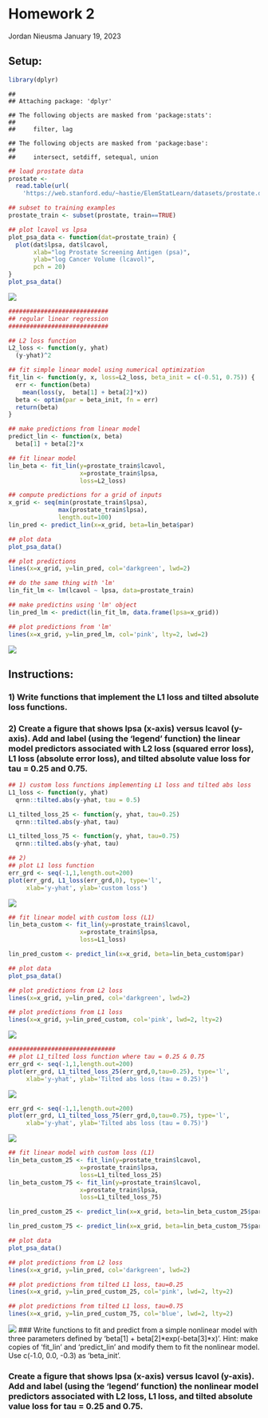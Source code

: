 Homework 2
================
Jordan Nieusma
January 19, 2023

## Setup:

``` r
library(dplyr)
```

    ## 
    ## Attaching package: 'dplyr'

    ## The following objects are masked from 'package:stats':
    ## 
    ##     filter, lag

    ## The following objects are masked from 'package:base':
    ## 
    ##     intersect, setdiff, setequal, union

``` r
## load prostate data
prostate <- 
  read.table(url(
    'https://web.stanford.edu/~hastie/ElemStatLearn/datasets/prostate.data'))
```

``` r
## subset to training examples
prostate_train <- subset(prostate, train==TRUE)

## plot lcavol vs lpsa
plot_psa_data <- function(dat=prostate_train) {
  plot(dat$lpsa, dat$lcavol,
       xlab="log Prostate Screening Antigen (psa)",
       ylab="log Cancer Volume (lcavol)",
       pch = 20)
}
plot_psa_data()
```

![](Homework-2_files/figure-gfm/unnamed-chunk-1-1.png)<!-- -->

``` r
############################
## regular linear regression
############################

## L2 loss function
L2_loss <- function(y, yhat)
  (y-yhat)^2

## fit simple linear model using numerical optimization
fit_lin <- function(y, x, loss=L2_loss, beta_init = c(-0.51, 0.75)) {
  err <- function(beta)
    mean(loss(y,  beta[1] + beta[2]*x))
  beta <- optim(par = beta_init, fn = err)
  return(beta)
}

## make predictions from linear model
predict_lin <- function(x, beta)
  beta[1] + beta[2]*x

## fit linear model
lin_beta <- fit_lin(y=prostate_train$lcavol,
                    x=prostate_train$lpsa,
                    loss=L2_loss)

## compute predictions for a grid of inputs
x_grid <- seq(min(prostate_train$lpsa),
              max(prostate_train$lpsa),
              length.out=100)
lin_pred <- predict_lin(x=x_grid, beta=lin_beta$par)

## plot data
plot_psa_data()

## plot predictions
lines(x=x_grid, y=lin_pred, col='darkgreen', lwd=2)

## do the same thing with 'lm'
lin_fit_lm <- lm(lcavol ~ lpsa, data=prostate_train)

## make predictins using 'lm' object
lin_pred_lm <- predict(lin_fit_lm, data.frame(lpsa=x_grid))

## plot predictions from 'lm'
lines(x=x_grid, y=lin_pred_lm, col='pink', lty=2, lwd=2)
```

![](Homework-2_files/figure-gfm/unnamed-chunk-2-1.png)<!-- -->

## Instructions:

### 1) Write functions that implement the L1 loss and tilted absolute loss functions.

### 2) Create a figure that shows lpsa (x-axis) versus lcavol (y-axis). Add and label (using the ‘legend’ function) the linear model predictors associated with L2 loss (squared error loss), L1 loss (absolute error loss), and tilted absolute value loss for tau = 0.25 and 0.75.

``` r
## 1) custom loss functions implementing L1 loss and tilted abs loss
L1_loss <- function(y, yhat)
  qrnn::tilted.abs(y-yhat, tau = 0.5)

L1_tilted_loss_25 <- function(y, yhat, tau=0.25)
  qrnn::tilted.abs(y-yhat, tau)

L1_tilted_loss_75 <- function(y, yhat, tau=0.75)
  qrnn::tilted.abs(y-yhat, tau)
```

``` r
## 2)
## plot L1 loss function
err_grd <- seq(-1,1,length.out=200)
plot(err_grd, L1_loss(err_grd,0), type='l',
     xlab='y-yhat', ylab='custom loss')
```

![](Homework-2_files/figure-gfm/unnamed-chunk-4-1.png)<!-- -->

``` r
## fit linear model with custom loss (L1)
lin_beta_custom <- fit_lin(y=prostate_train$lcavol,
                    x=prostate_train$lpsa,
                    loss=L1_loss)

lin_pred_custom <- predict_lin(x=x_grid, beta=lin_beta_custom$par)

## plot data
plot_psa_data()

## plot predictions from L2 loss
lines(x=x_grid, y=lin_pred, col='darkgreen', lwd=2)

## plot predictions from L1 loss
lines(x=x_grid, y=lin_pred_custom, col='pink', lwd=2, lty=2)
```

![](Homework-2_files/figure-gfm/unnamed-chunk-4-2.png)<!-- -->

``` r
##############################
## plot L1_tilted loss function where tau = 0.25 & 0.75
err_grd <- seq(-1,1,length.out=200)
plot(err_grd, L1_tilted_loss_25(err_grd,0,tau=0.25), type='l',
     xlab='y-yhat', ylab='Tilted abs loss (tau = 0.25)')
```

![](Homework-2_files/figure-gfm/unnamed-chunk-4-3.png)<!-- -->

``` r
err_grd <- seq(-1,1,length.out=200)
plot(err_grd, L1_tilted_loss_75(err_grd,0,tau=0.75), type='l',
     xlab='y-yhat', ylab='Tilted abs loss (tau = 0.75)')
```

![](Homework-2_files/figure-gfm/unnamed-chunk-4-4.png)<!-- -->

``` r
## fit linear model with custom loss (L1)
lin_beta_custom_25 <- fit_lin(y=prostate_train$lcavol,
                    x=prostate_train$lpsa,
                    loss=L1_tilted_loss_25)
lin_beta_custom_75 <- fit_lin(y=prostate_train$lcavol,
                    x=prostate_train$lpsa,
                    loss=L1_tilted_loss_75)

lin_pred_custom_25 <- predict_lin(x=x_grid, beta=lin_beta_custom_25$par)

lin_pred_custom_75 <- predict_lin(x=x_grid, beta=lin_beta_custom_75$par)

## plot data
plot_psa_data()

## plot predictions from L2 loss
lines(x=x_grid, y=lin_pred, col='darkgreen', lwd=2)

## plot predictions from tilted L1 loss, tau=0.25
lines(x=x_grid, y=lin_pred_custom_25, col='pink', lwd=2, lty=2)

## plot predictions from tilted L1 loss, tau=0.75
lines(x=x_grid, y=lin_pred_custom_75, col='blue', lwd=2, lty=2)
```

![](Homework-2_files/figure-gfm/unnamed-chunk-4-5.png)<!-- --> \###
Write functions to fit and predict from a simple nonlinear model with
three parameters defined by ‘beta\[1\] + beta\[2\]*exp(-beta\[3\]*x)’.
Hint: make copies of ‘fit_lin’ and ‘predict_lin’ and modify them to fit
the nonlinear model. Use c(-1.0, 0.0, -0.3) as ‘beta_init’.

### Create a figure that shows lpsa (x-axis) versus lcavol (y-axis). Add and label (using the ‘legend’ function) the nonlinear model predictors associated with L2 loss, L1 loss, and tilted absolute value loss for tau = 0.25 and 0.75.
